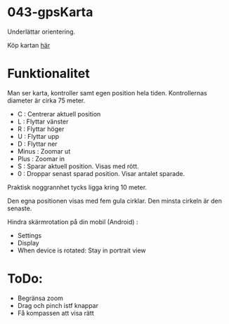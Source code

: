# 043-gpsKarta

Underlättar orientering.

Köp kartan [här](http://www.skogsluffarna.se/Arrangemang/Naturpasset)

# Funktionalitet

Man ser karta, kontroller samt egen position hela tiden.
Kontrollernas diameter är cirka 75 meter.

* C : Centrerar aktuell position
* L : Flyttar vänster
* R : Flyttar höger
* U : Flyttar upp
* D : Flyttar ner
* Minus : Zoomar ut
* Plus : Zoomar in
* S : Sparar aktuell position. Visas med rött.
* 0 : Droppar senast sparad position. Visar antalet sparade.

Praktisk noggrannhet tycks ligga kring 10 meter.

Den egna positionen visas med fem gula cirklar. Den minsta cirkeln är den senaste.

Hindra skärmrotation på din mobil (Android) :
* Settings
* Display
* When device is rotated: Stay in portrait view

# ToDo:

*	Begränsa zoom
*	Drag och pinch istf knappar
* Få kompassen att visa rätt